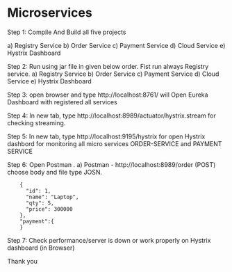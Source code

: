 # Microservices
Step 1: Compile And Build all five projects 

  a) Registry Service
  b) Order Service
  c) Payment Service
  d) Cloud Service
  e) Hystrix Dashboard
  
Step 2: Run using jar file in given below order. Fist run always Registry service.
  a) Registry Service
  b) Order Service
  c) Payment Service
  d) Cloud Service
  e) Hystrix Dashboard
  
Step 3:
  open browser and type http://localhost:8761/ will Open Eureka Dashboard with registered all services
  
Step 4: In new tab, type http://localhost:8989/actuator/hystrix.stream for checking streaming.

Step 5: In new tab, type http://localhost:9195/hystrix for open Hystrix dashbord for monitoring all micro services ORDER-SERVICE and PAYMENT SERVICE

Step 6: Open Postman .
  a) Postman - http://localhost:8989/order (POST)
        choose body and file type JOSN.
        
        {
          "id": 1,
          "name": "Laptop",
          "qty": 5,
          "price": 300000
        },
        "payment":{
        }
        
 Step 7: Check performance/server is down or work properly on Hystrix dashboard (in Browser)
 
 Thank you
 
